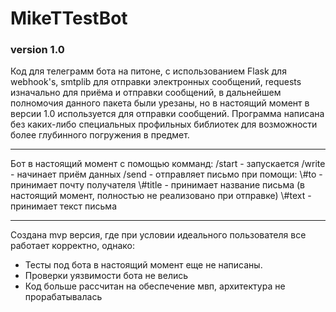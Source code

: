 # MikeTTestBot
<h3> version 1.0 </h3>
Код для телеграмм бота на питоне, с использованием Flask для webhook's, smtplib для отправки электронных сообщений, requests изначально для приёма и отправки сообщений, в дальнейшем полномочия данного пакета были урезаны, но в настоящий момент в версии 1.0 используется для отправки сообщений.
Программа написана без каких-либо специальных профильных библиотек для возможности более глубинного погружения в предмет.

<hr>
Бот в настоящий момент с помощью комманд:
/start - запускается
/write - начинает приём данных
/send - отправляет письмо
при помощи:
\#to - принимает почту получателя
\#title - принимает название письма (в настоящий момент, полностью не реализовано при отправке)
\#text - принимает текст письма

<hr>
Создана mvp версия, где при условии идеального пользователя все работает корректно, однако:
<ul>
    <li>Тесты под бота в настоящий момент еще не написаны.</li>
    <li>Проверки уязвимости бота не велись</li>
    <li>Код больше рассчитан на обеспечение мвп, архитектура не прорабатывалась</li>
</ul>
